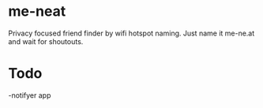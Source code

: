 # me-neat
Privacy focused friend finder by wifi hotspot naming.
Just name it me-ne.at and wait for shoutouts.

# Todo   
-notifyer app